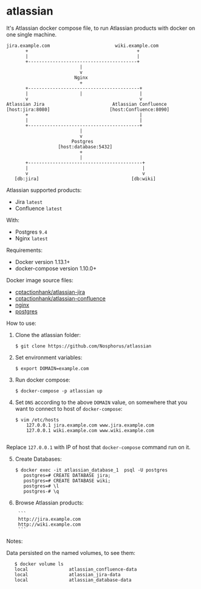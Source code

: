 # atlassian
It's Atlassian docker compose file, to run Atlassian products with docker on one single machine.

```
jira.example.com                        wiki.example.com
       +                                        +
       |                                        |
       +----------------------------------------+
                           |
                           v
                         Nginx
                           +
       +-----------------------------------------+
       |                   |                     |
       v                                         v
Atlassian Jira                         Atlassian Confluence
[host:jira:8080]                      [host:Confluence:8090]
       +                                         |
       |                                         |
       +-----------------------------------------+
                           |
                           v
                        Postgres
                   [host:database:5432]
                           +
                           |
       +------------------------------------------+
       |                                          |
       v                                          v
   [db:jira]                                  [db:wiki]
```


Atlassian supported products:

- Jira `latest`
- Confluence `latest`


With:
- Postgres `9.4`
- Nginx `latest`

Requirements:

- Docker version 1.13.1+
- docker-compose version 1.10.0+

Docker image source files:

- [cptactionhank/atlassian-jira](https://hub.docker.com/r/cptactionhank/atlassian-jira/)
- [cptactionhank/atlassian-confluence](https://hub.docker.com/r/cptactionhank/atlassian-confluence/)
- [nginx](https://hub.docker.com/_/nginx/)
- [postgres](https://hub.docker.com/_/postgres/)

How to use:

1. Clone the atlassian folder:


    ```
    $ git clone https://github.com/Nosphorus/atlassian
    ```

2. Set environment variables:


    ```
    $ export DOMAIN=example.com
     ```

3. Run docker compose:


    ```
    $ docker-compose -p atlassian up
    ```

4. Set `DNS` according to the above `DOMAIN` value, on somewhere that you want to connect to host of `docker-compose`:


    ```
    $ vim /etc/hosts
        127.0.0.1 jira.example.com www.jira.example.com
        127.0.0.1 wiki.example.com www.wiki.example.com
        
    ```
Replace `127.0.0.1` with IP of host that `docker-compose` command run on it.

5. Create Databases:


    ```
    $ docker exec -it atlassian_database_1  psql -U postgres
       postgres=# CREATE DATABASE jira;
       postgres=# CREATE DATABASE wiki;
       postgres=# \l
       postgres-# \q
    ```

6. Browse Atlassian products:


        ```
        http://jira.example.com
        http://wiki.example.com
        ```

Notes:

Data persisted on the  named volumes, to see them:


       $ docker volume ls
       local               atlassian_confluence-data
       local               atlassian_jira-data
       local               atlassian_database-data
